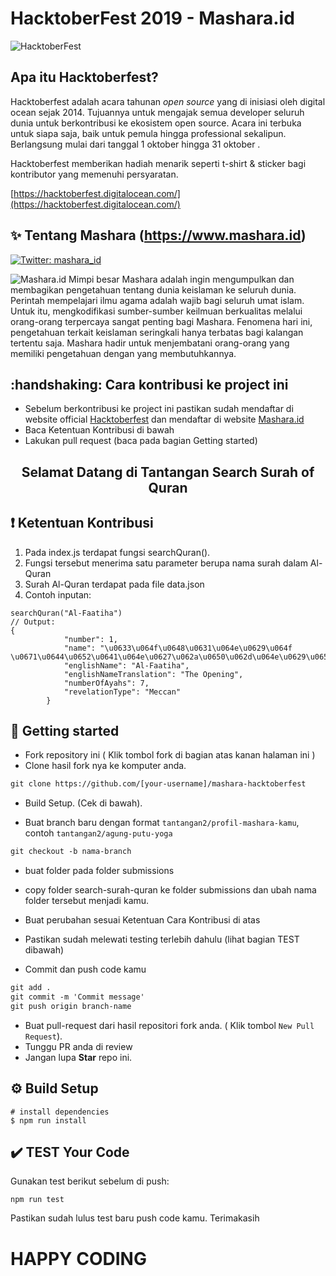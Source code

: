 # HacktoberFest 2019 - Mashara.id

![HacktoberFest](https://vinitshahdeo.github.io/HacktoberFest2K19/hacktoberfestfooter.png)

## Apa itu Hacktoberfest?

Hacktoberfest adalah acara tahunan _open source_ yang di inisiasi oleh digital ocean sejak 2014. Tujuannya untuk mengajak semua developer seluruh dunia untuk berkontribusi ke ekosistem open source. Acara ini terbuka untuk siapa saja, baik untuk pemula hingga professional sekalipun. Berlangsung mulai dari tanggal 1 oktober hingga 31 oktober .

Hacktoberfest memberikan hadiah menarik seperti t-shirt & sticker bagi kontributor yang memenuhi persyaratan.

[https://hacktoberfest.digitalocean.com/](https://hacktoberfest.digitalocean.com/)

## ✨ Tentang Mashara (https://www.mashara.id)

  <a href="https://twitter.com/mashara_id">
    <img alt="Twitter: mashara_id" src="https://img.shields.io/twitter/follow/mashara_id.svg?style=social" target="_blank" />
  </a>

![Mashara.id](https://www.mashara.id/_nuxt/img/2751b66.jpg)
Mimpi besar Mashara adalah ingin mengumpulkan dan membagikan pengetahuan tentang dunia keislaman ke seluruh dunia. Perintah mempelajari ilmu agama adalah wajib bagi seluruh umat islam. Untuk itu, mengkodifikasi sumber-sumber keilmuan berkualitas melalui orang-orang terpercaya sangat penting bagi Mashara. Fenomena hari ini, pengetahuan terkait keislaman seringkali hanya terbatas bagi kalangan tertentu saja. Mashara hadir untuk menjembatani orang-orang yang memiliki pengetahuan dengan yang membutuhkannya.

## :handshaking: Cara kontribusi ke project ini

- Sebelum berkontribusi ke project ini pastikan sudah mendaftar di website official [Hacktoberfest](https://hacktoberfest.digitalocean.com/) dan mendaftar di website [Mashara.id](https://www.mashara.id)
- Baca Ketentuan Kontribusi di bawah
- Lakukan pull request (baca pada bagian Getting started)

## <center>Selamat Datang di Tantangan Search Surah of Quran</center>

## :exclamation: Ketentuan Kontribusi

1. Pada index.js terdapat fungsi searchQuran().
2. Fungsi tersebut menerima satu parameter berupa nama surah dalam Al-Quran
3. Surah Al-Quran terdapat pada file data.json
4. Contoh inputan:

```
searchQuran("Al-Faatiha")
// Output:
{
            "number": 1,
            "name": "\u0633\u064f\u0648\u0631\u064e\u0629\u064f \u0671\u0644\u0652\u0641\u064e\u0627\u062a\u0650\u062d\u064e\u0629\u0650",
            "englishName": "Al-Faatiha",
            "englishNameTranslation": "The Opening",
            "numberOfAyahs": 7,
            "revelationType": "Meccan"
        }
```

## 🚀 Getting started

- Fork repository ini ( Klik tombol fork di bagian atas kanan halaman ini )
- Clone hasil fork nya ke komputer anda.

```markdown
git clone https://github.com/[your-username]/mashara-hacktoberfest
```

- Build Setup. (Cek di bawah).

- Buat branch baru dengan format `tantangan2/profil-mashara-kamu`, contoh `tantangan2/agung-putu-yoga`

```markdown
git checkout -b nama-branch
```

- buat folder <url-profile-mashara> pada folder submissions
- copy folder search-surah-quran ke folder submissions dan ubah nama folder tersebut menjadi <url-profile-mashara> kamu.

- Buat perubahan sesuai Ketentuan Cara Kontribusi di atas
- Pastikan sudah melewati testing terlebih dahulu (lihat bagian TEST dibawah)
- Commit dan push code kamu

```markdown
git add .
git commit -m 'Commit message'
git push origin branch-name
```

- Buat pull-request dari hasil repositori fork anda. ( Klik tombol `New Pull Request`).
- Tunggu PR anda di review
- Jangan lupa **Star** repo ini.

## ⚙️ Build Setup

```
# install dependencies
$ npm run install
```

## :heavy_check_mark: TEST Your Code

Gunakan test berikut sebelum di push:

```
npm run test
```

Pastikan sudah lulus test baru push code kamu. Terimakasih

# HAPPY CODING
